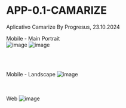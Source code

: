 # APP-0.1-CAMARIZE
Aplicativo Camarize By Progresus, 23.10.2024

Mobile - Main Portrait<br>
![image](https://github.com/user-attachments/assets/bc2239d7-5c9f-420c-a848-57970d31de1b)
![image](https://github.com/user-attachments/assets/6a7ed9fc-7b3e-48d8-bef9-b555ddbf1524)

<br><br>

Mobile - Landscape
![image](https://github.com/user-attachments/assets/c212ebaf-23bc-46a0-a7f2-1249aa894f8d)

<br><br>
Web
![image](https://github.com/user-attachments/assets/9b50338d-b72e-48cc-91ce-2b0a726530ef)



